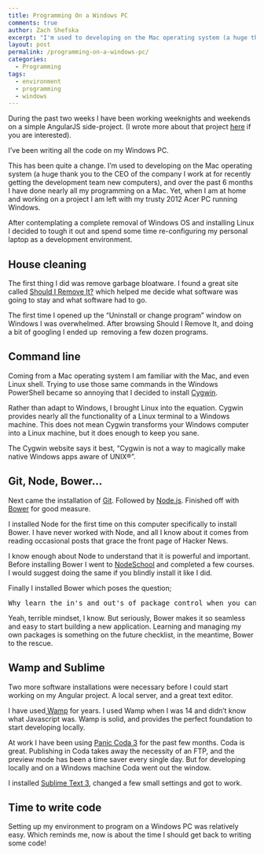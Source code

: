 ```yaml
---
title: Programming On a Windows PC
comments: true
author: Zach Shefska
excerpt: "I'm used to developing on the Mac operating system (a huge thank you to the CEO of the company I work at for recently getting the development team new computers), and over the past 6 months I have done nearly all my programming on a Mac. Yet, when I am at home and working on a project I am left with my trusty 2012 Acer PC running Windows."
layout: post
permalink: /programming-on-a-windows-pc/
categories:
  - Programming
tags:
  - environment
  - programming
  - windows
---
```

<div class="ttr_start">
</div>

During the past two weeks I have been working weeknights and weekends on a simple AngularJS side-project. (I wrote more about that project [here][1] if you are interested).

I&#8217;ve been writing all the code on my Windows PC.

This has been quite a change. I&#8217;m used to developing on the Mac operating system (a huge thank you to the CEO of the company I work at for recently getting the development team new computers), and over the past 6 months I have done nearly all my programming on a Mac. Yet, when I am at home and working on a project I am left with my trusty 2012 Acer PC running Windows.

After contemplating a complete removal of Windows OS and installing Linux I decided to tough it out and spend some time re-configuring my personal laptop as a development environment.

## House cleaning

The first thing I did was remove garbage bloatware. I found a great site called [Should I Remove It?][2] which helped me decide what software was going to stay and what software had to go.

The first time I opened up the &#8220;Uninstall or change program&#8221; window on Windows I was overwhelmed. After browsing Should I Remove It, and doing a bit of googling I ended up  removing a few dozen programs.

## Command line

Coming from a Mac operating system I am familiar with the Mac, and even Linux shell. Trying to use those same commands in the Windows PowerShell became so annoying that I decided to install [Cygwin][3].

Rather than adapt to Windows, I brought Linux into the equation. Cygwin provides nearly all the functionality of a Linux terminal to a Windows machine. This does not mean Cygwin transforms your Windows computer into a Linux machine, but it does enough to keep you sane.

The Cygwin website says it best, &#8220;Cygwin is not a way to magically make native Windows apps aware of UNIX®&#8221;.

## Git, Node, Bower&#8230;

Next came the installation of [Git][4]. Followed by [Node.js][5]. Finished off with [Bower][6] for good measure.

I installed Node for the first time on this computer specifically to install Bower. I have never worked with Node, and all I know about it comes from reading occasional posts that grace the front page of Hacker News.

I know enough about Node to understand that it is powerful and important. Before installing Bower I went to [NodeSchool][7] and completed a few courses. I would suggest doing the same if you blindly install it like I did.

Finally I installed Bower which poses the question;

<pre>Why learn the in's and out's of package control when you can simply install Bower and have every dependency installed for you?!?</pre>

Yeah, terrible mindset, I know. But seriously, Bower makes it so seamless and easy to start building a new application. Learning and managing my own packages is something on the future checklist, in the meantime, Bower to the rescue.

## Wamp and Sublime

Two more software installations were necessary before I could start working on my Angular project. A local server, and a great text editor.

I have used[ Wamp][8] for years. I used Wamp when I was 14 and didn&#8217;t know what Javascript was. Wamp is solid, and provides the perfect foundation to start developing locally.

At work I have been using [Panic Coda 3][9] for the past few months. Coda is great. Publishing in Coda takes away the necessity of an FTP, and the preview mode has been a time saver every single day. But for developing locally and on a Windows machine Coda went out the window.

I installed [Sublime Text 3][10], changed a few small settings and got to work.

## Time to write code

Setting up my environment to program on a Windows PC was relatively easy. Which reminds me, now is about the time I should get back to writing some code!

<div class="ttr_end">
</div>

 [1]: http://shefska.com/developing-an-angularjs-side-project/
 [2]: http://www.shouldiremoveit.com/
 [3]: https://cygwin.com/
 [4]: http://git-scm.com/download/win
 [5]: https://nodejs.org/
 [6]: http://bower.io/
 [7]: http://nodeschool.io/
 [8]: http://www.wampserver.com/
 [9]: https://panic.com/coda/
 [10]: http://www.sublimetext.com/3